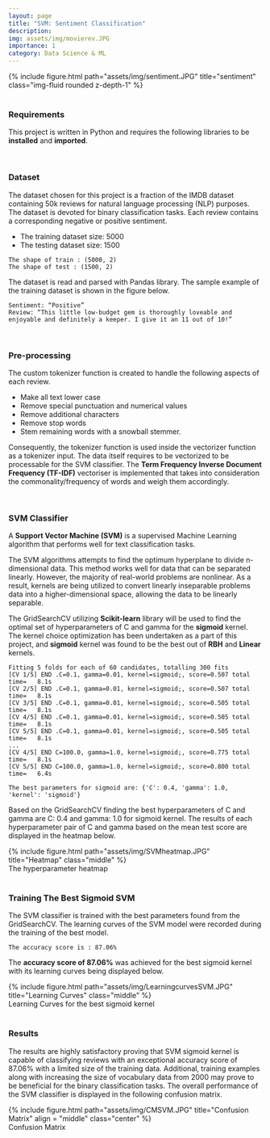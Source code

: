 ```yaml
---
layout: page
title: "SVM: Sentiment Classification"
description: 
img: assets/img/movierev.JPG
importance: 1
category: Data Science & ML
---
```


<div class="row">
    <div class="col-sm mt-3 mt-md-0">
        {% include figure.html path="assets/img/sentiment.JPG" title="sentiment" class="img-fluid rounded z-depth-1" %}
    </div>
</div>
<br/>

### **Requirements**
This project is written in Python and requires the following libraries to be **installed** and **imported**.

<script src="https://gist.github.com/mphamsy/47122ea0b84e2266ffb809d02c64e550.js"></script>
<br/>

### **Dataset**
The dataset chosen for this project is a fraction of the IMDB dataset containing 50k reviews for natural language processing (NLP) purposes. The dataset is devoted for binary classification tasks. Each review contains a corresponding negative or positive sentiment.
- The training dataset size:  5000
- The testing dataset size: 1500

<script src="https://gist.github.com/mphamsy/55895e94ee67461dffefffca1df7ba42.js"></script>
```
The shape of train : (5000, 2)
The shape of test : (1500, 2)
```

The dataset is read and parsed with Pandas library. The sample example of the training dataset is shown in the figure below.

```
Sentiment: “Positive”
Review: “This little low-budget gem is thoroughly loveable and enjoyable and definitely a keeper. I give it an 11 out of 10!”
```
<br/>

### **Pre-processing**
The custom tokenizer function is created to handle the following aspects of each review.
-	Make all text lower case
-	Remove special punctuation and numerical values
-	Remove additional characters
-	Remove stop words
-	Stem remaining words with a snowball stemmer.

<script src="https://gist.github.com/mphamsy/0f9b39a0895e7df9b0ada44132bb6f89.js"></script>

Consequently, the tokenizer function is used inside the vectorizer function as a tokenizer input. The data itself requires to be vectorized to be processable for the SVM classifier.  The **Term Frequency Inverse Document Frequency (TF-IDF)** vectoriser is implemented that takes into consideration the commonality/frequency of words and weigh them accordingly. 

<script src="https://gist.github.com/mphamsy/e196f83c65dbadea36415bb13a867f07.js"></script>
<br/>

### **SVM Classifier**

A **Support Vector Machine (SVM)** is a supervised Machine Learning algorithm that performs well for text classification tasks. 

The SVM algorithms attempts to find the optimum hyperplane to divide n-dimensional data. This method works well for data that can be separated linearly. However, the majority of real-world problems are nonlinear. As a result, kernels are being utilized to convert linearly inseparable problems data into a higher-dimensional space, allowing the data to be linearly separable. 

The GridSearchCV utilizing **Scikit-learn** library will be used to find the optimal set of hyperparameters of C and gamma for the **sigmoid** kernel. The kernel choice optimization has been undertaken as a part of this project, and **sigmoid** kernel was found to be the best out of **RBH** and **Linear** kernels.

<script src="https://gist.github.com/mphamsy/335110934b18db63029229f2170ed333.js"></script>

```
Fitting 5 folds for each of 60 candidates, totalling 300 fits
[CV 1/5] END .C=0.1, gamma=0.01, kernel=sigmoid;, score=0.507 total time=   8.1s
[CV 2/5] END .C=0.1, gamma=0.01, kernel=sigmoid;, score=0.507 total time=   8.1s
[CV 3/5] END .C=0.1, gamma=0.01, kernel=sigmoid;, score=0.505 total time=   8.1s
[CV 4/5] END .C=0.1, gamma=0.01, kernel=sigmoid;, score=0.505 total time=   8.1s
[CV 5/5] END .C=0.1, gamma=0.01, kernel=sigmoid;, score=0.505 total time=   8.1s
...
[CV 4/5] END C=100.0, gamma=1.0, kernel=sigmoid;, score=0.775 total time=   8.1s
[CV 5/5] END C=100.0, gamma=1.0, kernel=sigmoid;, score=0.800 total time=   6.4s

The best parameters for sigmoid are: {'C': 0.4, 'gamma': 1.0, 'kernel': 'sigmoid'}
```

Based on the GridSearchCV finding the best hyperparameters of C and gamma are C: 0.4 and gamma: 1.0 for sigmoid kernel. The results of each hyperparameter pair of C and gamma based on the mean test score are displayed in the heatmap below.

<div class="row">
    <div class="col-md-6 offset-md-3">
        {% include figure.html path="assets/img/SVMheatmap.JPG" title="Heatmap" class="middle" %}
    </div>
</div>
<div class="caption">
    The hyperparameter heatmap
</div>
<br/>

### **Training The Best Sigmoid SVM**
The SVM classifier is trained with the best parameters found from the GridSearchCV. The learning curves of the SVM model were recorded during the training of the best model.

<script src="https://gist.github.com/mphamsy/4634d9d8313d6bb3b620224dcfbf3aa9.js"></script>
```
The accuracy score is : 87.06%
```
The **accuracy score of 87.06%** was achieved for the best sigmoid kernel with its learning curves being displayed below.

<div class="row">
    <div class="col-md-5 offset-md-2">
        {% include figure.html path="assets/img/LearningcurvesSVM.JPG" title="Learning Curves" class="middle" %}
    </div>
</div>
<div class="caption">
    Learning Curves for the best sigmoid kernel
</div>
<br/>

### **Results**

The results are highly satisfactory proving that SVM sigmoid kernel is capable of classifying reviews with an exceptional accuracy score of 87.06% with a limited size of the training data. Additional, training examples along with increasing the size of vocabulary data from 2000 may prove to be beneficial for the binary classification tasks. The overall performance of the SVM classifier is displayed in the following confusion matrix. 

<script src="https://gist.github.com/mphamsy/13187488c21b0f5e8ba15c51066fc44a.js"></script>

<div class="row">
    <div class="col-md-6 offset-md-3">
        {% include figure.html path="assets/img/CMSVM.JPG" title="Confusion Matrix" align = "middle" class="center" %}
    </div>
</div>
<div class="caption">
    Confusion Matrix
</div>
